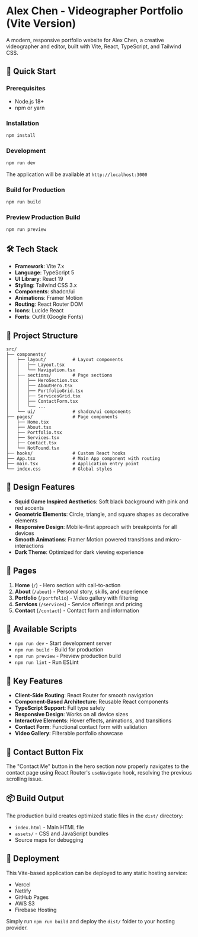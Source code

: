 # Alex Chen - Videographer Portfolio (Vite Version)

A modern, responsive portfolio website for Alex Chen, a creative videographer and editor, built with Vite, React, TypeScript, and Tailwind CSS.

## 🚀 Quick Start

### Prerequisites
- Node.js 18+ 
- npm or yarn

### Installation
```bash
npm install
```

### Development
```bash
npm run dev
```

The application will be available at `http://localhost:3000`

### Build for Production
```bash
npm run build
```

### Preview Production Build
```bash
npm run preview
```

## 🛠️ Tech Stack

- **Framework**: Vite 7.x
- **Language**: TypeScript 5
- **UI Library**: React 19
- **Styling**: Tailwind CSS 3.x
- **Components**: shadcn/ui
- **Animations**: Framer Motion
- **Routing**: React Router DOM
- **Icons**: Lucide React
- **Fonts**: Outfit (Google Fonts)

## 📁 Project Structure

```
src/
├── components/
│   ├── layout/          # Layout components
│   │   ├── Layout.tsx
│   │   └── Navigation.tsx
│   ├── sections/        # Page sections
│   │   ├── HeroSection.tsx
│   │   ├── AboutHero.tsx
│   │   ├── PortfolioGrid.tsx
│   │   ├── ServicesGrid.tsx
│   │   ├── ContactForm.tsx
│   │   └── ...
│   └── ui/              # shadcn/ui components
├── pages/               # Page components
│   ├── Home.tsx
│   ├── About.tsx
│   ├── Portfolio.tsx
│   ├── Services.tsx
│   ├── Contact.tsx
│   └── NotFound.tsx
├── hooks/               # Custom React hooks
├── App.tsx              # Main App component with routing
├── main.tsx             # Application entry point
└── index.css            # Global styles
```

## 🎨 Design Features

- **Squid Game Inspired Aesthetics**: Soft black background with pink and red accents
- **Geometric Elements**: Circle, triangle, and square shapes as decorative elements
- **Responsive Design**: Mobile-first approach with breakpoints for all devices
- **Smooth Animations**: Framer Motion powered transitions and micro-interactions
- **Dark Theme**: Optimized for dark viewing experience

## 📱 Pages

1. **Home** (`/`) - Hero section with call-to-action
2. **About** (`/about`) - Personal story, skills, and experience
3. **Portfolio** (`/portfolio`) - Video gallery with filtering
4. **Services** (`/services`) - Service offerings and pricing
5. **Contact** (`/contact`) - Contact form and information

## 🔧 Available Scripts

- `npm run dev` - Start development server
- `npm run build` - Build for production
- `npm run preview` - Preview production build
- `npm run lint` - Run ESLint

## 🌟 Key Features

- **Client-Side Routing**: React Router for smooth navigation
- **Component-Based Architecture**: Reusable React components
- **TypeScript Support**: Full type safety
- **Responsive Design**: Works on all device sizes
- **Interactive Elements**: Hover effects, animations, and transitions
- **Contact Form**: Functional contact form with validation
- **Video Gallery**: Filterable portfolio showcase

## 🎯 Contact Button Fix

The "Contact Me" button in the hero section now properly navigates to the contact page using React Router's `useNavigate` hook, resolving the previous scrolling issue.

## 📦 Build Output

The production build creates optimized static files in the `dist/` directory:
- `index.html` - Main HTML file
- `assets/` - CSS and JavaScript bundles
- Source maps for debugging

## 🚀 Deployment

This Vite-based application can be deployed to any static hosting service:
- Vercel
- Netlify
- GitHub Pages
- AWS S3
- Firebase Hosting

Simply run `npm run build` and deploy the `dist/` folder to your hosting provider.